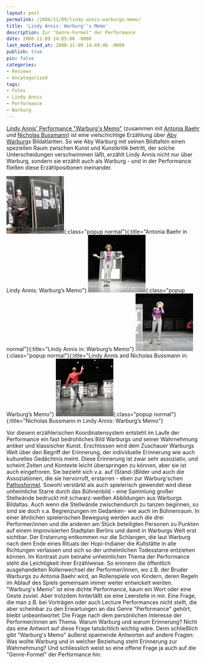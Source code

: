```yaml
---
layout: post
permalink: /2008/11/09/lindy-annis-warburgs-memo/
title: 'Lindy Annis: Warburg''s Memo'
description: Zur "Genre-Formel" der Performance
date: 2008-11-09 14:05:06 -0000
last_modified_at: 2008-11-09 14:49:46 -0000
publish: true
pin: false
categories:
- Reviews
- Uncategorized
tags:
- Fotos
- Lindy Annis
- Performance
- Warburg
---
```

[Lindy Annis' Performance "Warburg's Memo"](http://www.lindyannis.net/pages/deutsch/dates.php "Lindy Annis: Warburg's Memo") (zusammen mit [Antonia Baehr](http://www.make-up-productions.net/home/PEOPLE/Antonia%20Baehr/ "make up productions: Antonia Baehr") und [Nicholas Bussmann](http://www.studiobeige.de/nb.php?sid=379044&c=22&p=22 "studiobeige: nicholas bussmann")) ist eine vielschichtige Erzählung über [Aby Warburg](http://de.wikipedia.org/wiki/Aby_Warburg "Wikipedia: Aby Warburg")s Bildatlanten. So wie Aby Warburg mit seinen Bildtafeln einen speziellen Raum zwischen Kunst und Kunstkritik betritt, der solche Unterscheidungen verschwimmen läßt, erzählt Lindy Annis nicht nur über Warburg, sondern sie erzählt auch als Warburg - und in der Performance fließen diese Erzählpositionen ineinander. 

[![Antonia Baehr in Lindy Annis: Warburg’s Memo](/assets/wp-content/uploads/2008/11/p1070595-150x150.jpg)](/assets/wp-content/uploads/2008/11/p1070595.jpg){:class="popup normal"}{:title="Antonia Baehr in Lindy Annis: Warburg’s Memo"}
[![Lindy Annis in: Warburg’s Memo](/assets/wp-content/uploads/2008/11/p1070596-150x150.jpg)](/assets/wp-content/uploads/2008/11/p1070596.jpg){:class="popup normal"}{:title="Lindy Annis in: Warburg’s Memo"}
[![Lindy Annis and Nicholas Bussmann in: Warburg’s Memo](/assets/wp-content/uploads/2008/11/p1070605-150x150.jpg)](/assets/wp-content/uploads/2008/11/p1070605.jpg){:class="popup normal"}{:title="Lindy Annis and Nicholas Bussmann in: Warburg’s Memo"}
[![Nicholas Bussmann in Lindy Annis: Warburg’s Memo](/assets/wp-content/uploads/2008/11/p1070609-150x150.jpg)](/assets/wp-content/uploads/2008/11/p1070609.jpg){:class="popup normal"}{:title="Nicholas Bussmann in Lindy Annis: Warburg’s Memo"}

Vor diesem erzählerischen Koordinatensystem entsteht im Laufe der Performance ein fast bedrohliches Bild Warburgs und seiner Wahrnehmung antiker und klassischer Kunst. Erschlossen wird dem Zuschauer Warburgs Welt über den Begriff der Erinnerung, der individuelle Erinnerung wie auch kulturelles Gedächtnis meint. Diese Erinnerung ist zwar sehr assoziativ, und scheint Zeiten und Kontexte leicht überspringen zu können, aber sie ist auch eingefroren. Sie bezieht sich v.a. auf (Stand-)Bilder und auch die Assoziationen, die sie hervorruft, erstarren - eben zur Warburg'schen [Pathosformel](http://people.ok.ubc.ca/creative/glossary/p_list.html#pathosformel "Words of Art: Pathosformel"). Sowohl verstärkt als auch spielerisch gewendet wird diese unheimliche Starre durch das Bühnenbild - eine Sammlung großer Stellwände bedruckt mit schwarz-weißen Abbildungen aus Warburgs Bildaltas. Auch wenn die Stellwände zwischendurch zu tanzen beginnen, so sind sie doch v.a. Begrenzungen im Gedanken- wie auch im Bühnenraum. In einer ähnlichen spielerischen Bewegung werden auch die drei Performer/innen und die anderen am Stück beteiligten Personen zu Punkten auf einem improvisierten Stadtplan Berlins und damit in Warburgs Welt erst sichtbar. Der Erstarrung entkommen nur die Schlangen, die laut Warburg nach dem Ende eines Rituals der Hopi-Indianer die Kultstätte in alle Richtungen verlassen und sich so der unheimlichen Todesstarre entziehen können. Im Kontrast zum beinahe unheimlichen Thema der Performance steht die Leichtigkeit ihrer Erzählweise. So erinnern die öffentlich ausgehandelten Rollenwechsel der Performer/innen, wo z.B. der Bruder Warburgs zu Antonia Baehr wird, an Rollenspiele von Kindern, deren Regeln im Ablauf des Spiels gemeinsam immer weiter entwickelt werden. "Warburg's Memo" ist eine dichte Performance, kaum ein Wort oder eine Geste zuviel. Aber trotzdem hinterläßt sie eine Leerstelle in mir. Eine Frage, die man z.B. bei Vorträgen oder auch Lecture Performances nicht stellt, die aber scheinbar zu den Erwartungen an das Genre "Performance" gehört, bleibt unbeantwortet: Die Frage nach dem persönlichen Interesse der Performer/innen am Thema. Warum Warburg und warum Erinnerung? Nicht das eine Antwort auf diese Frage tatsächlich wichtig wäre. Denn schließlich gibt "Warburg's Memo" äußerst spannende Antworten auf andere Fragen: Was wollte Warburg und in welcher Beziehung steht Erinnerung zur Wahrnehmung? Und schliesslich weist so eine offene Frage ja auch auf die "Genre-Formel" der Performance hin.
